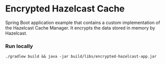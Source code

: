 # Encrypted Hazelcast Cache

Spring Boot application example that contains a custom implementation of the Hazelcast Cache Manager.
It encrypts the data stored in memory by Hazelcast.

### Run locally

```
./gradlew build && java -jar build/libs/encrypted-hazelcast-app.jar
```
